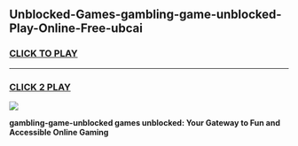 
## Unblocked-Games-gambling-game-unblocked-Play-Online-Free-ubcai
<h3>
<a href="https://premium76.site?title=gambling-game-unblocked&ref=26A">CLICK TO PLAY</a></h3>
<hr>

<h3>
<a href="https://premium76.site?title=gambling-game-unblocked&ref=26A">CLICK 2 PLAY</a>
  
</h3>

<a href="https://premium76.site?title=gambling-game-unblocked&ref=26A"><img src="https://clearcache.store/games.png"></a>


**gambling-game-unblocked games unblocked: Your Gateway to Fun and Accessible Online Gaming**
